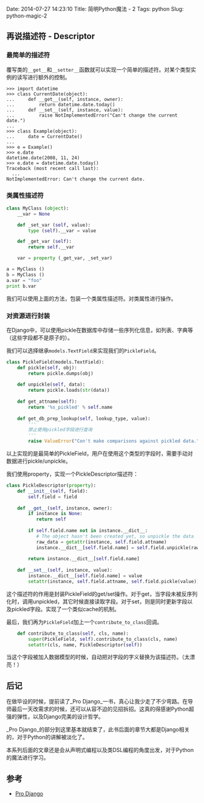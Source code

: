 Date: 2014-07-27 14:23:10 
Title: 简明Python魔法 - 2
Tags: python
Slug: python-magic-2

## 再说描述符 - Descriptor

### 最简单的描述符

覆写类的``__get__``和``__setter__``函数就可以实现一个简单的描述符。对某个类型实例的读写进行额外的控制。

```pycon
>>> import datetime
>>> class CurrentDate(object):
...     def __get__(self, instance, owner):
...         return datetime.date.today()
...     def __set__(self, instance, value):
...         raise NotImplementedError("Can't change the current date.")
...
>>> class Example(object):
...     date = CurrentDate()
...
>>> e = Example()
>>> e.date
datetime.date(2008, 11, 24)
>>> e.date = datetime.date.today()
Traceback (most recent call last):
  ...
NotImplementedError: Can't change the current date.
```

### 类属性描述符

```python
class MyClass (object):
    __var = None

    def _set_var (self, value):
        type (self).__var = value

    def _get_var (self):
        return self.__var

    var = property (_get_var, _set_var)

a = MyClass ()
b = MyClass ()
a.var = "foo"
print b.var

```

我们可以使用上面的方法，包装一个类属性描述符。对类属性进行操作。

### 对资源进行封装

在Django中，可以使用pickle在数据库中存储一些序列化信息，如列表、字典等（这些字段都不是原子的）。

我们可以选择继承``models.TextField``来实现我们的``PickleField``。

```python
class PickleField(models.TextField):
    def pickle(self, obj):
        return pickle.dumps(obj)
    
    def unpickle(self, data):
        return pickle.loads(str(data))
    
    def get_attname(self):
        return '%s_pickled' % self.name
    
    def get_db_prep_lookup(self, lookup_type, value):
        '''
        禁止使用pickled字段进行查询
        '''
        raise ValueError("Con't make comparisons against pickled data.")
```

以上实现的是最简单的PickleField，用户在使用这个类型的字段时，需要手动对数据进行pickle/unpickle。

我们使用property，实现一个PickleDescriptor描述符：

```python
class PickleDescriptor(property):
    def __init__(self, field):
        self.field = field
 
    def __get__(self, instance, owner):
        if instance is None:
           return self
 
        if self.field.name not in instance.__dict__:
           # The object hasn't been created yet, so unpickle the data
           raw_data = getattr(instance, self.field.attname)
           instance.__dict__[self.field.name] = self.field.unpickle(raw_data)
 
        return instance.__dict__[self.field.name]
 
    def __set__(self, instance, value):
        instance.__dict__[self.field.name] = value
        setattr(instance, self.field.attname, self.field.pickle(value))
```

这个描述符的作用是封装PickleField的get/set操作。对于get，当字段未被反序列化时，调用unpickled，其它时候直接读取字段。对于set，则是同时更新字段以及pickled字段。实现了一个类似cache的机制。

最后，我们再为``PickleField``加上一个``contribute_to_class``回调。

```python
    def contribute_to_class(self, cls, name):
        super(PickleField, self).contribute_to_class(cls, name)
        setattr(cls, name, PickleDescriptor(self))
```

当这个字段被加入数据模型的时候，自动把对字段的字义替换为该描述符。（太漂亮！）

## 后记

在做毕设的时候，提前读了_Pro Django_一书，真心让我少走了不少弯路。在导师最后一天改需求的时候，还可以从容不迫的见招拆招。这真的得感谢Python超强的弹性，以及Django完美的设计哲学。

_Pro Django_的部分到这里基本就结束了，此书后面的章节大都是Django相关的，对于Python的讲解被淡化了。

本系列后面的文章还是会从声明式编程以及类DSL编程的角度出发，对于Python的魔法进行学习。

## 参考

* [Pro Django](http://book.douban.com/subject/3086812/)
